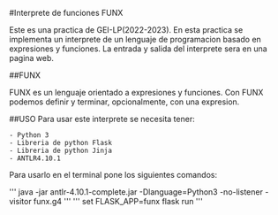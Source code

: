 #Interprete de funciones FUNX

Este es una practica de GEI-LP(2022-2023).
En esta practica se implementa un interprete de un lenguaje de programacion basado en expresiones y funciones.
La entrada y salida del interprete sera en una pagina web.


##FUNX

FUNX es un lenguaje orientado a expresiones y funciones. Con FUNX podemos definir y terminar, opcionalmente, con una expresion.


##USO
Para usar este interprete se necesita tener:

	- Python 3
	- Libreria de python Flask
	- Libreria de python Jinja	
	- ANTLR4.10.1
	
Para usarlo en el terminal pone los siguientes comandos:

'''
java -jar antlr-4.10.1-complete.jar -Dlanguage=Python3 -no-listener -visitor funx.g4
'''
'''
set FLASK_APP=funx
flask run
'''